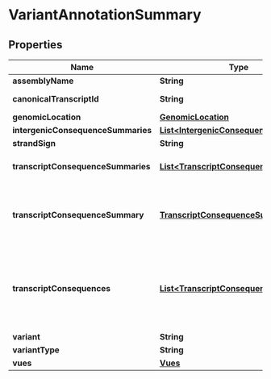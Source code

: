 
# VariantAnnotationSummary

## Properties
Name | Type | Description | Notes
------------ | ------------- | ------------- | -------------
**assemblyName** | **String** | Assembly name |  [optional]
**canonicalTranscriptId** | **String** | Canonical transcript id |  [optional]
**genomicLocation** | [**GenomicLocation**](GenomicLocation.md) | Genomic location |  [optional]
**intergenicConsequenceSummaries** | [**List&lt;IntergenicConsequenceSummary&gt;**](IntergenicConsequenceSummary.md) |  |  [optional]
**strandSign** | **String** | Strand (- or +) |  [optional]
**transcriptConsequenceSummaries** | [**List&lt;TranscriptConsequenceSummary&gt;**](TranscriptConsequenceSummary.md) | All transcript consequence summaries | 
**transcriptConsequenceSummary** | [**TranscriptConsequenceSummary**](TranscriptConsequenceSummary.md) | Most impactful transcript consequence of canonical transcript or if non-existent any transcript | 
**transcriptConsequences** | [**List&lt;TranscriptConsequenceSummary&gt;**](TranscriptConsequenceSummary.md) | (Deprecated) Transcript consequence summaries (list of one when using annotation/, multiple when using annotation/summary/ | 
**variant** | **String** | Variant key | 
**variantType** | **String** | Variant type |  [optional]
**vues** | [**Vues**](Vues.md) |  |  [optional]



